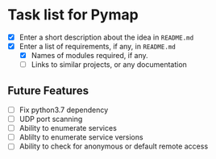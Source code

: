 # Task list for Pymap

- [x] Enter a short description about the idea in `README.md`
- [x] Enter a list of requirements, if any, in `README.md`
    - [x] Names of modules required, if any.
    - [ ] Links to similar projects, or any documentation

## Future Features
- [ ] Fix python3.7 dependency
- [ ] UDP port scanning
- [ ] Ability to enumerate services
- [ ] Ablilty to enumerate service versions
- [ ] Ability to check for anonymous or default remote access
